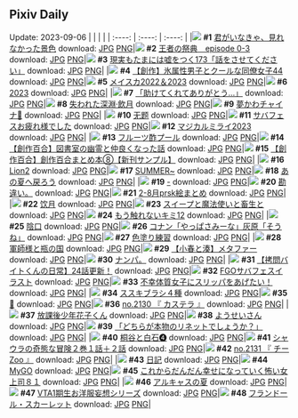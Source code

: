 ## Pixiv Daily
Update: 2023-09-06
|      |      |      |
| :----: | :----: | :----: |
|![](https://pixiv.microyu.workers.dev/c/240x480/img-master/img/2023/09/04/00/39/17/111427740_p0_master1200.jpg) **#1** [君がいなきゃ、見れなかった景色](https://www.pixiv.net/artworks/111427740) download: [JPG](https://pixiv.microyu.workers.dev/img-original/img/2023/09/04/00/39/17/111427740_p0.jpg) [PNG](https://pixiv.microyu.workers.dev/img-original/img/2023/09/04/00/39/17/111427740_p0.png)|![](https://pixiv.microyu.workers.dev/c/240x480/img-master/img/2023/09/03/19/00/28/111415412_p0_master1200.jpg) **#2** [王者の祭典　episode 0-3](https://www.pixiv.net/artworks/111415412) download: [JPG](https://pixiv.microyu.workers.dev/img-original/img/2023/09/03/19/00/28/111415412_p0.jpg) [PNG](https://pixiv.microyu.workers.dev/img-original/img/2023/09/03/19/00/28/111415412_p0.png)|![](https://pixiv.microyu.workers.dev/c/240x480/img-master/img/2023/09/03/18/02/40/111413579_p0_master1200.jpg) **#3** [現実もたまには嘘をつく173「話をさせてください」](https://www.pixiv.net/artworks/111413579) download: [JPG](https://pixiv.microyu.workers.dev/img-original/img/2023/09/03/18/02/40/111413579_p0.jpg) [PNG](https://pixiv.microyu.workers.dev/img-original/img/2023/09/03/18/02/40/111413579_p0.png)|
|![](https://pixiv.microyu.workers.dev/c/240x480/img-master/img/2023/09/03/00/06/38/111393355_p0_master1200.jpg) **#4** [【創作】氷属性男子とクールな同僚女子44](https://www.pixiv.net/artworks/111393355) download: [JPG](https://pixiv.microyu.workers.dev/img-original/img/2023/09/03/00/06/38/111393355_p0.jpg) [PNG](https://pixiv.microyu.workers.dev/img-original/img/2023/09/03/00/06/38/111393355_p0.png)|![](https://pixiv.microyu.workers.dev/c/240x480/img-master/img/2023/09/03/04/16/02/111398602_p0_master1200.jpg) **#5** [メイスカ2022＆2023](https://www.pixiv.net/artworks/111398602) download: [JPG](https://pixiv.microyu.workers.dev/img-original/img/2023/09/03/04/16/02/111398602_p0.jpg) [PNG](https://pixiv.microyu.workers.dev/img-original/img/2023/09/03/04/16/02/111398602_p0.png)|![](https://pixiv.microyu.workers.dev/c/240x480/img-master/img/2023/09/04/00/44/33/111427875_p0_master1200.jpg) **#6** [2023](https://www.pixiv.net/artworks/111427875) download: [JPG](https://pixiv.microyu.workers.dev/img-original/img/2023/09/04/00/44/33/111427875_p0.jpg) [PNG](https://pixiv.microyu.workers.dev/img-original/img/2023/09/04/00/44/33/111427875_p0.png)|
|![](https://pixiv.microyu.workers.dev/c/240x480/img-master/img/2023/09/03/00/23/32/111393955_p0_master1200.jpg) **#7** [「助けてくれてありがとう...」](https://www.pixiv.net/artworks/111393955) download: [JPG](https://pixiv.microyu.workers.dev/img-original/img/2023/09/03/00/23/32/111393955_p0.jpg) [PNG](https://pixiv.microyu.workers.dev/img-original/img/2023/09/03/00/23/32/111393955_p0.png)|![](https://pixiv.microyu.workers.dev/c/240x480/img-master/img/2023/09/04/00/01/33/111426357_p0_master1200.jpg) **#8** [失われた深淵·飲月](https://www.pixiv.net/artworks/111426357) download: [JPG](https://pixiv.microyu.workers.dev/img-original/img/2023/09/04/00/01/33/111426357_p0.jpg) [PNG](https://pixiv.microyu.workers.dev/img-original/img/2023/09/04/00/01/33/111426357_p0.png)|![](https://pixiv.microyu.workers.dev/c/240x480/img-master/img/2023/09/03/18/50/30/111415087_p0_master1200.jpg) **#9** [夢かわチャイナ🌈](https://www.pixiv.net/artworks/111415087) download: [JPG](https://pixiv.microyu.workers.dev/img-original/img/2023/09/03/18/50/30/111415087_p0.jpg) [PNG](https://pixiv.microyu.workers.dev/img-original/img/2023/09/03/18/50/30/111415087_p0.png)|
|![](https://pixiv.microyu.workers.dev/c/240x480/img-master/img/2023/09/03/10/35/49/111403699_p0_master1200.jpg) **#10** [无题](https://www.pixiv.net/artworks/111403699) download: [JPG](https://pixiv.microyu.workers.dev/img-original/img/2023/09/03/10/35/49/111403699_p0.jpg) [PNG](https://pixiv.microyu.workers.dev/img-original/img/2023/09/03/10/35/49/111403699_p0.png)|![](https://pixiv.microyu.workers.dev/c/240x480/img-master/img/2023/09/03/00/00/09/111392778_p0_master1200.jpg) **#11** [サバフェスお疲れ様でした](https://www.pixiv.net/artworks/111392778) download: [JPG](https://pixiv.microyu.workers.dev/img-original/img/2023/09/03/00/00/09/111392778_p0.jpg) [PNG](https://pixiv.microyu.workers.dev/img-original/img/2023/09/03/00/00/09/111392778_p0.png)|![](https://pixiv.microyu.workers.dev/c/240x480/img-master/img/2023/09/04/17/52/45/111441891_p0_master1200.jpg) **#12** [マジカルミライ2023](https://www.pixiv.net/artworks/111441891) download: [JPG](https://pixiv.microyu.workers.dev/img-original/img/2023/09/04/17/52/45/111441891_p0.jpg) [PNG](https://pixiv.microyu.workers.dev/img-original/img/2023/09/04/17/52/45/111441891_p0.png)|
|![](https://pixiv.microyu.workers.dev/c/240x480/img-master/img/2023/09/03/22/02/12/111421889_p0_master1200.jpg) **#13** [フルーツ酢プール](https://www.pixiv.net/artworks/111421889) download: [JPG](https://pixiv.microyu.workers.dev/img-original/img/2023/09/03/22/02/12/111421889_p0.jpg) [PNG](https://pixiv.microyu.workers.dev/img-original/img/2023/09/03/22/02/12/111421889_p0.png)|![](https://pixiv.microyu.workers.dev/c/240x480/img-master/img/2023/09/04/19/01/29/111443682_p0_master1200.jpg) **#14** [【創作百合】図書室の幽霊と仲良くなった話](https://www.pixiv.net/artworks/111443682) download: [JPG](https://pixiv.microyu.workers.dev/img-original/img/2023/09/04/19/01/29/111443682_p0.jpg) [PNG](https://pixiv.microyu.workers.dev/img-original/img/2023/09/04/19/01/29/111443682_p0.png)|![](https://pixiv.microyu.workers.dev/c/240x480/img-master/img/2023/09/03/00/08/27/111393445_p0_master1200.jpg) **#15** [【創作百合】創作百合まとめ本⑧【新刊サンプル】](https://www.pixiv.net/artworks/111393445) download: [JPG](https://pixiv.microyu.workers.dev/img-original/img/2023/09/03/00/08/27/111393445_p0.jpg) [PNG](https://pixiv.microyu.workers.dev/img-original/img/2023/09/03/00/08/27/111393445_p0.png)|
|![](https://pixiv.microyu.workers.dev/c/240x480/img-master/img/2023/09/04/00/00/39/111426245_p0_master1200.jpg) **#16** [Lion2](https://www.pixiv.net/artworks/111426245) download: [JPG](https://pixiv.microyu.workers.dev/img-original/img/2023/09/04/00/00/39/111426245_p0.jpg) [PNG](https://pixiv.microyu.workers.dev/img-original/img/2023/09/04/00/00/39/111426245_p0.png)|![](https://pixiv.microyu.workers.dev/c/240x480/img-master/img/2023/09/03/00/01/42/111393016_p0_master1200.jpg) **#17** [SUMMER~](https://www.pixiv.net/artworks/111393016) download: [JPG](https://pixiv.microyu.workers.dev/img-original/img/2023/09/03/00/01/42/111393016_p0.jpg) [PNG](https://pixiv.microyu.workers.dev/img-original/img/2023/09/03/00/01/42/111393016_p0.png)|![](https://pixiv.microyu.workers.dev/c/240x480/img-master/img/2023/09/03/15/45/13/111410243_p0_master1200.jpg) **#18** [あの夏へ戻ろう](https://www.pixiv.net/artworks/111410243) download: [JPG](https://pixiv.microyu.workers.dev/img-original/img/2023/09/03/15/45/13/111410243_p0.jpg) [PNG](https://pixiv.microyu.workers.dev/img-original/img/2023/09/03/15/45/13/111410243_p0.png)|
|![](https://pixiv.microyu.workers.dev/c/240x480/img-master/img/2023/09/03/00/18/35/111393812_p0_master1200.jpg) **#19** [-](https://www.pixiv.net/artworks/111393812) download: [JPG](https://pixiv.microyu.workers.dev/img-original/img/2023/09/03/00/18/35/111393812_p0.jpg) [PNG](https://pixiv.microyu.workers.dev/img-original/img/2023/09/03/00/18/35/111393812_p0.png)|![](https://pixiv.microyu.workers.dev/c/240x480/img-master/img/2023/09/03/06/58/31/111399553_p0_master1200.jpg) **#20** [勘違い。](https://www.pixiv.net/artworks/111399553) download: [JPG](https://pixiv.microyu.workers.dev/img-original/img/2023/09/03/06/58/31/111399553_p0.jpg) [PNG](https://pixiv.microyu.workers.dev/img-original/img/2023/09/03/06/58/31/111399553_p0.png)|![](https://pixiv.microyu.workers.dev/c/240x480/img-master/img/2023/09/03/23/00/21/111423996_p0_master1200.jpg) **#21** [2-8月prsk絵まとめ](https://www.pixiv.net/artworks/111423996) download: [JPG](https://pixiv.microyu.workers.dev/img-original/img/2023/09/03/23/00/21/111423996_p0.jpg) [PNG](https://pixiv.microyu.workers.dev/img-original/img/2023/09/03/23/00/21/111423996_p0.png)|
|![](https://pixiv.microyu.workers.dev/c/240x480/img-master/img/2023/09/04/13/51/43/111438149_p0_master1200.jpg) **#22** [饮月](https://www.pixiv.net/artworks/111438149) download: [JPG](https://pixiv.microyu.workers.dev/img-original/img/2023/09/04/13/51/43/111438149_p0.jpg) [PNG](https://pixiv.microyu.workers.dev/img-original/img/2023/09/04/13/51/43/111438149_p0.png)|![](https://pixiv.microyu.workers.dev/c/240x480/img-master/img/2023/09/04/00/18/34/111427097_p0_master1200.jpg) **#23** [スイープと魔法使いと畜生と](https://www.pixiv.net/artworks/111427097) download: [JPG](https://pixiv.microyu.workers.dev/img-original/img/2023/09/04/00/18/34/111427097_p0.jpg) [PNG](https://pixiv.microyu.workers.dev/img-original/img/2023/09/04/00/18/34/111427097_p0.png)|![](https://pixiv.microyu.workers.dev/c/240x480/img-master/img/2023/09/04/10/36/07/111435428_p0_master1200.jpg) **#24** [もう触れないキミ12](https://www.pixiv.net/artworks/111435428) download: [JPG](https://pixiv.microyu.workers.dev/img-original/img/2023/09/04/10/36/07/111435428_p0.jpg) [PNG](https://pixiv.microyu.workers.dev/img-original/img/2023/09/04/10/36/07/111435428_p0.png)|
|![](https://pixiv.microyu.workers.dev/c/240x480/img-master/img/2023/09/03/00/04/41/111393263_p0_master1200.jpg) **#25** [陰口](https://www.pixiv.net/artworks/111393263) download: [JPG](https://pixiv.microyu.workers.dev/img-original/img/2023/09/03/00/04/41/111393263_p0.jpg) [PNG](https://pixiv.microyu.workers.dev/img-original/img/2023/09/03/00/04/41/111393263_p0.png)|![](https://pixiv.microyu.workers.dev/c/240x480/img-master/img/2023/09/03/12/00/46/111405428_p0_master1200.jpg) **#26** [コナン「やっぱさみーな」灰原「そうね」](https://www.pixiv.net/artworks/111405428) download: [JPG](https://pixiv.microyu.workers.dev/img-original/img/2023/09/03/12/00/46/111405428_p0.jpg) [PNG](https://pixiv.microyu.workers.dev/img-original/img/2023/09/03/12/00/46/111405428_p0.png)|![](https://pixiv.microyu.workers.dev/c/240x480/img-master/img/2023/09/03/18/00/19/111413610_p0_master1200.jpg) **#27** [色塗り練習](https://www.pixiv.net/artworks/111413610) download: [JPG](https://pixiv.microyu.workers.dev/img-original/img/2023/09/03/18/00/19/111413610_p0.jpg) [PNG](https://pixiv.microyu.workers.dev/img-original/img/2023/09/03/18/00/19/111413610_p0.png)|
|![](https://pixiv.microyu.workers.dev/c/240x480/img-master/img/2023/09/03/00/30/07/111394173_p0_master1200.jpg) **#28** [軍師様と瓶の国](https://www.pixiv.net/artworks/111394173) download: [JPG](https://pixiv.microyu.workers.dev/img-original/img/2023/09/03/00/30/07/111394173_p0.jpg) [PNG](https://pixiv.microyu.workers.dev/img-original/img/2023/09/03/00/30/07/111394173_p0.png)|![](https://pixiv.microyu.workers.dev/c/240x480/img-master/img/2023/09/04/00/23/26/111427264_p0_master1200.jpg) **#29** [【小春と湊】メタファー](https://www.pixiv.net/artworks/111427264) download: [JPG](https://pixiv.microyu.workers.dev/img-original/img/2023/09/04/00/23/26/111427264_p0.jpg) [PNG](https://pixiv.microyu.workers.dev/img-original/img/2023/09/04/00/23/26/111427264_p0.png)|![](https://pixiv.microyu.workers.dev/c/240x480/img-master/img/2023/09/03/13/41/02/111407546_p0_master1200.jpg) **#30** [ナンパ。](https://www.pixiv.net/artworks/111407546) download: [JPG](https://pixiv.microyu.workers.dev/img-original/img/2023/09/03/13/41/02/111407546_p0.jpg) [PNG](https://pixiv.microyu.workers.dev/img-original/img/2023/09/03/13/41/02/111407546_p0.png)|
|![](https://pixiv.microyu.workers.dev/c/240x480/img-master/img/2023/09/03/12/00/42/111405426_p0_master1200.jpg) **#31** [【拷問バイトくんの日常】24話更新！](https://www.pixiv.net/artworks/111405426) download: [JPG](https://pixiv.microyu.workers.dev/img-original/img/2023/09/03/12/00/42/111405426_p0.jpg) [PNG](https://pixiv.microyu.workers.dev/img-original/img/2023/09/03/12/00/42/111405426_p0.png)|![](https://pixiv.microyu.workers.dev/c/240x480/img-master/img/2023/09/03/22/09/07/111422140_p0_master1200.jpg) **#32** [FGOサバフェスイラスト](https://www.pixiv.net/artworks/111422140) download: [JPG](https://pixiv.microyu.workers.dev/img-original/img/2023/09/03/22/09/07/111422140_p0.jpg) [PNG](https://pixiv.microyu.workers.dev/img-original/img/2023/09/03/22/09/07/111422140_p0.png)|![](https://pixiv.microyu.workers.dev/c/240x480/img-master/img/2023/09/03/00/03/43/111393194_p0_master1200.jpg) **#33** [不幸体質女子にスリッパをあげたい！](https://www.pixiv.net/artworks/111393194) download: [JPG](https://pixiv.microyu.workers.dev/img-original/img/2023/09/03/00/03/43/111393194_p0.jpg) [PNG](https://pixiv.microyu.workers.dev/img-original/img/2023/09/03/00/03/43/111393194_p0.png)|
|![](https://pixiv.microyu.workers.dev/c/240x480/img-master/img/2023/09/03/09/00/09/111402061_p0_master1200.jpg) **#34** [ススキブラシ４種](https://www.pixiv.net/artworks/111402061) download: [JPG](https://pixiv.microyu.workers.dev/img-original/img/2023/09/03/09/00/09/111402061_p0.jpg) [PNG](https://pixiv.microyu.workers.dev/img-original/img/2023/09/03/09/00/09/111402061_p0.png)|![](https://pixiv.microyu.workers.dev/c/240x480/img-master/img/2023/09/04/00/30/31/111427469_p0_master1200.jpg) **#35** [💢](https://www.pixiv.net/artworks/111427469) download: [JPG](https://pixiv.microyu.workers.dev/img-original/img/2023/09/04/00/30/31/111427469_p0.jpg) [PNG](https://pixiv.microyu.workers.dev/img-original/img/2023/09/04/00/30/31/111427469_p0.png)|![](https://pixiv.microyu.workers.dev/c/240x480/img-master/img/2023/09/03/12/53/44/111406562_p0_master1200.jpg) **#36** [no.2130 『 カステラ 』](https://www.pixiv.net/artworks/111406562) download: [JPG](https://pixiv.microyu.workers.dev/img-original/img/2023/09/03/12/53/44/111406562_p0.jpg) [PNG](https://pixiv.microyu.workers.dev/img-original/img/2023/09/03/12/53/44/111406562_p0.png)|
|![](https://pixiv.microyu.workers.dev/c/240x480/img-master/img/2023/09/04/14/37/29/111426302_p0_master1200.jpg) **#37** [放課後少年花子くん](https://www.pixiv.net/artworks/111426302) download: [JPG](https://pixiv.microyu.workers.dev/img-original/img/2023/09/04/14/37/29/111426302_p0.jpg) [PNG](https://pixiv.microyu.workers.dev/img-original/img/2023/09/04/14/37/29/111426302_p0.png)|![](https://pixiv.microyu.workers.dev/c/240x480/img-master/img/2023/09/03/04/25/44/111398733_p0_master1200.jpg) **#38** [ようせいさん](https://www.pixiv.net/artworks/111398733) download: [JPG](https://pixiv.microyu.workers.dev/img-original/img/2023/09/03/04/25/44/111398733_p0.jpg) [PNG](https://pixiv.microyu.workers.dev/img-original/img/2023/09/03/04/25/44/111398733_p0.png)|![](https://pixiv.microyu.workers.dev/c/240x480/img-master/img/2023/09/04/00/08/21/111426748_p0_master1200.jpg) **#39** [「どちらが本物のリネットでしょうか？」](https://www.pixiv.net/artworks/111426748) download: [JPG](https://pixiv.microyu.workers.dev/img-original/img/2023/09/04/00/08/21/111426748_p0.jpg) [PNG](https://pixiv.microyu.workers.dev/img-original/img/2023/09/04/00/08/21/111426748_p0.png)|
|![](https://pixiv.microyu.workers.dev/c/240x480/img-master/img/2023/09/04/22/39/51/111449909_p0_master1200.jpg) **#40** [桐谷と白石❹](https://www.pixiv.net/artworks/111449909) download: [JPG](https://pixiv.microyu.workers.dev/img-original/img/2023/09/04/22/39/51/111449909_p0.jpg) [PNG](https://pixiv.microyu.workers.dev/img-original/img/2023/09/04/22/39/51/111449909_p0.png)|![](https://pixiv.microyu.workers.dev/c/240x480/img-master/img/2023/09/03/19/20/28/111416077_p0_master1200.jpg) **#41** [シャウラの奇態な冒険２巻１話＋２話](https://www.pixiv.net/artworks/111416077) download: [JPG](https://pixiv.microyu.workers.dev/img-original/img/2023/09/03/19/20/28/111416077_p0.jpg) [PNG](https://pixiv.microyu.workers.dev/img-original/img/2023/09/03/19/20/28/111416077_p0.png)|![](https://pixiv.microyu.workers.dev/c/240x480/img-master/img/2023/09/04/01/30/39/111428913_p0_master1200.jpg) **#42** [no.2131 『 チーZoo 』](https://www.pixiv.net/artworks/111428913) download: [JPG](https://pixiv.microyu.workers.dev/img-original/img/2023/09/04/01/30/39/111428913_p0.jpg) [PNG](https://pixiv.microyu.workers.dev/img-original/img/2023/09/04/01/30/39/111428913_p0.png)|
|![](https://pixiv.microyu.workers.dev/c/240x480/img-master/img/2023/09/03/11/00/11/111404189_p0_master1200.jpg) **#43** [日記](https://www.pixiv.net/artworks/111404189) download: [JPG](https://pixiv.microyu.workers.dev/img-original/img/2023/09/03/11/00/11/111404189_p0.jpg) [PNG](https://pixiv.microyu.workers.dev/img-original/img/2023/09/03/11/00/11/111404189_p0.png)|![](https://pixiv.microyu.workers.dev/c/240x480/img-master/img/2023/09/03/11/15/46/111404504_p0_master1200.jpg) **#44** [MyGO](https://www.pixiv.net/artworks/111404504) download: [JPG](https://pixiv.microyu.workers.dev/img-original/img/2023/09/03/11/15/46/111404504_p0.jpg) [PNG](https://pixiv.microyu.workers.dev/img-original/img/2023/09/03/11/15/46/111404504_p0.png)|![](https://pixiv.microyu.workers.dev/c/240x480/img-master/img/2023/09/04/17/08/49/111441107_p0_master1200.jpg) **#45** [これからだんだん幸せになっていく怖い女上司８１](https://www.pixiv.net/artworks/111441107) download: [JPG](https://pixiv.microyu.workers.dev/img-original/img/2023/09/04/17/08/49/111441107_p0.jpg) [PNG](https://pixiv.microyu.workers.dev/img-original/img/2023/09/04/17/08/49/111441107_p0.png)|
|![](https://pixiv.microyu.workers.dev/c/240x480/img-master/img/2023/09/03/21/31/53/111420760_p0_master1200.jpg) **#46** [アルキャスの夏](https://www.pixiv.net/artworks/111420760) download: [JPG](https://pixiv.microyu.workers.dev/img-original/img/2023/09/03/21/31/53/111420760_p0.jpg) [PNG](https://pixiv.microyu.workers.dev/img-original/img/2023/09/03/21/31/53/111420760_p0.png)|![](https://pixiv.microyu.workers.dev/c/240x480/img-master/img/2023/09/03/22/36/38/111422869_p0_master1200.jpg) **#47** [VTA1期生お洋服妄想シリーズ](https://www.pixiv.net/artworks/111422869) download: [JPG](https://pixiv.microyu.workers.dev/img-original/img/2023/09/03/22/36/38/111422869_p0.jpg) [PNG](https://pixiv.microyu.workers.dev/img-original/img/2023/09/03/22/36/38/111422869_p0.png)|![](https://pixiv.microyu.workers.dev/c/240x480/img-master/img/2023/09/04/00/57/17/111428180_p0_master1200.jpg) **#48** [フランドール・スカーレット](https://www.pixiv.net/artworks/111428180) download: [JPG](https://pixiv.microyu.workers.dev/img-original/img/2023/09/04/00/57/17/111428180_p0.jpg) [PNG](https://pixiv.microyu.workers.dev/img-original/img/2023/09/04/00/57/17/111428180_p0.png)|
